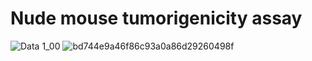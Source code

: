 # Nude mouse tumorigenicity assay
![Data 1_00](https://user-images.githubusercontent.com/115726875/195963712-a0f7099a-5efb-456d-bc46-c716a13f0473.jpg)
![bd744e9a46f86c93a0a86d29260498f](https://user-images.githubusercontent.com/115726875/195651138-e9844882-1b58-4105-86c2-b6dd271d43bf.jpg)

